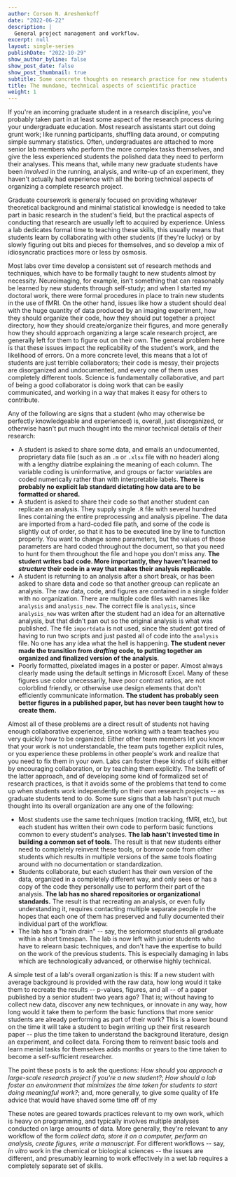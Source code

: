 ```yaml
---
author: Corson N. Areshenkoff
date: "2022-06-22"
description: |
  General project management and workflow.
excerpt: null
layout: single-series
publishDate: "2022-10-29"
show_author_byline: false
show_post_date: false
show_post_thumbnail: true
subtitle: Some concrete thoughts on research practice for new students.
title: The mundane, technical aspects of scientific practice
weight: 1
---
```


If you're an incoming graduate student in a research discipline, you've probably taken part in at least some aspect of the research process during your undergraduate education. Most research assistants start out doing grunt work; like running participants, shuffling data around, or computing simple summary statistics. Often, undergraduates are attached to more senior lab members who perform the more complex tasks themselves, and give the less experienced students the polished data they need to perform their analyses. This means that, while many new graduate students have been *involved* in the running, analysis, and write-up of an experiment, they haven't actually had experience with all the boring technical aspects of organizing a complete research project.

Graduate coursework is generally focused on providing whatever theoretical background and minimal statistical knowledge is needed to take part in basic research in the student's field, but the practical aspects of conducting that research are usually left to acquired by experience. Unless a lab dedicates formal time to teaching these skills, this usually means that students learn by collaborating with other students (if they're lucky) or by slowly figuring out bits and pieces for themselves, and so develop a mix of idiosyncratic practices more or less by osmosis.

Most labs over time develop a consistent set of research methods and techniques, which have to be formally taught to new students almost by necessity. Neuroimaging, for example, isn't something that can reasonably be learned by new students through self-study; and when I started my doctoral work, there were formal procedures in place to train new students in the use of fMRI. On the other hand, issues like how a student should deal with the huge quantity of data produced by an imaging experiment, how they should organize their code, how they should put together a project directory, how they should create/organize their figures, and more generally how they should approach organizing a large scale research project, are generally left for them to figure out on their own. The general problem here is that these issues impact the replicability of the student's work, and the likelihood of errors. On a more concrete level, this means that a lot of students are just terrible collaborators; their code is messy, their projects are disorganized and undocumented, and every one of them uses completely different tools. Science is fundamentally collaborative, and part of being a good collaborator is doing work that can be easily communicated, and working in a way that makes it easy for others to contribute. 

Any of the following are signs that a student (who may otherwise be perfectly knowledgeable and experienced) is, overall, just disorganized, or otherwise hasn't put much thought into the minor technical details of their research:

* A student is asked to share some data, and emails an undocumented, proprietary data file (such as an `.m` or `.xlsx` file with no header) along with a lengthy diatribe explaining the meaning of each column. The variable coding is uninformative, and groups or factor variables are coded numerically rather than with interpretable labels. **There is probably no explicit lab standard dictating how data are to be formatted or shared.**
* A student is asked to share their code so that another student can replicate an analysis. They supply single `.R` file with several hundred lines containing the entire preprocessing and analysis pipeline. The data are imported from a hard-coded file path, and some of the code is slightly out of order, so that it has to be executed line by line to function properly. You want to change some parameters, but the values of those parameters are hard coded throughout the document, so that you need to hunt for them throughout the file and hope you don't miss any. **The student writes bad code. More importantly, they haven't learned to *structure* their code in a way that makes their analysis replicable.**
* A student is returning to an analysis after a short break, or has been asked to share data and code so that another greoup can replicate an analysis. The raw data, code, and figures are contained in a single folder with no organization. There are multiple code files with names like `analysis` and `analysis_new`. The correct file is `analysis`, since `analysis_new` was writen after the student had an idea for an alternative analysis, but that didn't pan out so the original analysis is what was published. The file `importdata` is not used, since the student got tired of having to run two scripts and just pasted all of code into the `analysis` file. No one has any idea what the hell is happening. **The student never made the transition from *drafting* code, to putting together an organized and finalized version of the analysis**.
* Poorly formatted, pixelated images in a poster or paper. Almost always clearly made using the default settings in Microsoft Excel. Many of these figures use color unecessarily, have poor contrast ratios, are not colorblind friendly, or otherwise use design elements that don't efficiently communicate information. **The student has probably seen better figures in a published paper, but has never been taught how to create them.**

Almost all of these problems are a direct result of students not having enough collaborative experience, since working with a team teaches you very quickly how to be organized: Either other team members let you know that your work is not understandable, the team puts together explicit rules, or you experience these problems in other people's work and realize that you need to fix them in your own. Labs can foster these kinds of skills either by encouraging collaboration, or by teaching them explicitly. The benefit of the latter approach, and of developing some kind of formalized set of research practices, is that it avoids some of the problems that tend to come up when students work independently on their own research projects -- as graduate students tend to do. Some sure signs that a lab hasn't put much thought into its overall organization are any one of the following:

* Most students use the same techniques (motion tracking, fMRI, etc), but each student has written their own code to perform basic functions common to every student's analyses. **The lab hasn't invested time in building a common set of tools.** The result is that new students either need to completely reinvent these tools, or borrow code from other students which results in multiple versions of the same tools floating around with no documentation or standardization.
* Students collaborate, but each student has their own version of the data, organized in a completely different way, and only sees or has a copy of the code they personally use to perform their part of the analysis. **The lab has no shared repositories or organizational standards.** The result is that recreating an analysis, or even fully understanding it, requires contacting multiple separate people in the hopes that each one of them has preserved and fully documented their individual part of the workflow.
* The lab has a "brain drain" -- say, the seniormost students all graduate within a short timespan. The lab is now left with junior students who have to relearn basic techniques, and don't have the expertise to build on the work of the previous students. This is especially damaging in labs which are technologically advanced, or otherwise highly technical.

A simple test of a lab's overall organization is this: If a new student with average background is provided with the raw data, how long would it take them to recreate the results -- p-values, figures, and all -- of a paper published by a senior student two years ago? That is; without having to collect new data, discover any new techniques, or innovate in any way, how long would it take them to perform the basic functions that more senior students are already performing as part of their work? This is a lower bound on the time it will take a student to begin writing up their first research paper -- plus the time taken to understand the background literature, design an experiment, and collect data. Forcing them to reinvent basic tools and learn menial tasks for themselves adds months or years to the time taken to become a self-sufficient researcher.

The point these posts is to ask the questions: *How should you approach a large-scale research project if you're a new student?*; *How should a lab foster an environment that minimizes the time taken for students to start doing meaningful work?*; and, more generally, to give some quality of life advice that would have shaved some time off of my 

These notes are geared towards practices relevant to my own work, which is heavy on programming, and typically involves multiple analyses conducted on large amounts of data. More generally, they're relevant to any workflow of the form *collect data, store it on a computer, perform an analysis, create figures, write a manuscript*. For different workflows -- say, *in vitro* work in the chemical or biological sciences -- the issues are different, and presumably learning to work effectively in a wet lab requires a completely separate set of skills.